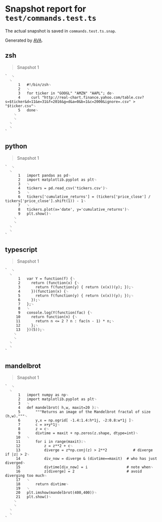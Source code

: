 # Snapshot report for `test/commands.test.ts`

The actual snapshot is saved in `commands.test.ts.snap`.

Generated by [AVA](https://avajs.dev).

## zsh

> Snapshot 1

    `  ␊
      ␊
          1   #!/bin/zsh␊
          2   ␊
          3   for ticker in "GOOGL" "AMZN" "AAPL"; do␊
          4     curl "http://real-chart.finance.yahoo.com/table.csv?s=$ticker&d=11&e=31&f=2016&g=d&a=0&b=1&c=2000&ignore=.csv" > "$ticker.csv"␊
          5   done␊
        ␊
        ␊
      ␊
      ␊
    `

## python

> Snapshot 1

    `  ␊
      ␊
          1   import pandas as pd␊
          2   import matplotlib.pyplot as plt␊
          3   ␊
          4   tickers = pd.read_csv('tickers.csv')␊
          5   ␊
          6   tickers['cumulative_returns'] = (tickers['price_close'] / tickers['price_close'].shift(1)) - 1␊
          7   ␊
          8   tickers.plot(x='date', y='cumulative_returns')␊
          9   plt.show()␊
        ␊
        ␊
      ␊
      ␊
    `

## typescript

> Snapshot 1

    `  ␊
      ␊
          1   var Y = function(f) {␊
          2     return (function(x) {␊
          3       return f(function(y) { return (x(x))(y); });␊
          4     })(function(x) {␊
          5       return f(function(y) { return (x(x))(y); });␊
          6     });␊
          7   };␊
          8   ␊
          9   console.log(Y(function(fac) {␊
         10     return function(n) {␊
         11       return n <= 2 ? n : fac(n - 1) * n;␊
         12     };␊
         13   })(5));␊
        ␊
        ␊
      ␊
      ␊
    `

## mandelbrot

> Snapshot 1

    `  ␊
      ␊
          1   import numpy as np␊
          2   import matplotlib.pyplot as plt␊
          3   ␊
          4   def mandelbrot( h,w, maxit=20 ):␊
          5       """Returns an image of the Mandelbrot fractal of size (h,w)."""␊
          6       y,x = np.ogrid[ -1.4:1.4:h*1j, -2:0.8:w*1j ]␊
          7       c = x+y*1j␊
          8       z = c␊
          9       divtime = maxit + np.zeros(z.shape, dtype=int)␊
         10   ␊
         11       for i in range(maxit):␊
         12           z = z**2 + c␊
         13           diverge = z*np.conj(z) > 2**2            # diverge if |z| > 2␊
         14           div_now = diverge & (divtime==maxit)  # who has just diverged␊
         15           divtime[div_now] = i                  # note when␊
         16           z[diverge] = 2                        # avoid diverging too much␊
         17   ␊
         18       return divtime␊
         19   ␊
         20   plt.imshow(mandelbrot(400,400))␊
         21   plt.show()␊
        ␊
        ␊
      ␊
      ␊
    `
